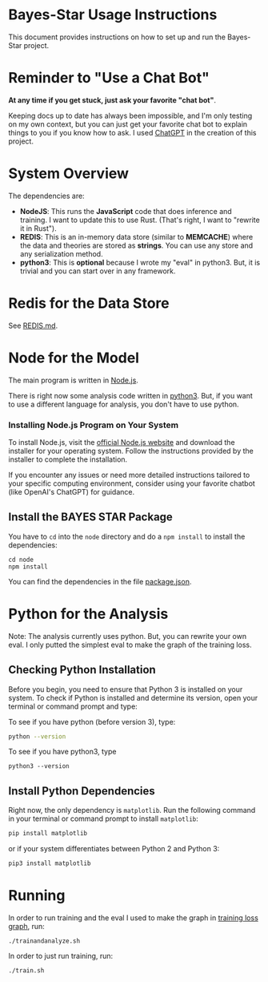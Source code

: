 # Bayes-Star Usage Instructions

This document provides instructions on how to set up and run the Bayes-Star project.

# Reminder to "Use a Chat Bot"
**At any time if you get stuck, just ask your favorite "chat bot"**. 

Keeping docs up to date has always been impossible, and I'm only testing on my own context, but you can just get your favorite chat bot to explain things to you if you know how to ask. I used [ChatGPT](https://chat.openai.com/) in the creation of this project.

# System Overview
The dependencies are:
* **NodeJS**: This runs the **JavaScript** code that does inference and training. I want to update this to use Rust. (That's right, I want to "rewrite it in Rust").
* **REDIS**: This is an in-memory data store (similar to **MEMCACHE**) where the data and theories are stored as **strings**. You can use any store and any serialization method.
* **python3**: This is **optional** because I wrote my "eval" in python3. But, it is trivial and you can start over in any framework.

# Redis for the Data Store
See [REDIS.md](REDIS.md).

# Node for the Model

The main program is written in [Node.js](https://nodejs.org).

There is right now some analysis code written in [python3](https://www.python.org/). But, if you want to use a different language for analysis, you don't have to use python.

### Installing Node.js Program on Your System

To install Node.js, visit the [official Node.js website](https://nodejs.org/) and download the installer for your operating system. Follow the instructions provided by the installer to complete the installation.

If you encounter any issues or need more detailed instructions tailored to your specific computing environment, consider using your favorite chatbot (like OpenAI's ChatGPT) for guidance.

## Install the BAYES STAR Package
You have to `cd` into the `node` directory and do a `npm install` to install the dependencies:


```
cd node
npm install
```

You can find the dependencies in the file [package.json](node/package.json).

# Python for the Analysis
Note: The analysis currently uses python. But, you can rewrite your own eval. I only putted the simplest eval to make the graph of the training loss.

## Checking Python Installation

Before you begin, you need to ensure that Python 3 is installed on your system. To check if Python is installed and determine its version, open your terminal or command prompt and type:

To see if you have python (before version 3), type:
```bash
python --version
```

To see if you have python3, type
```
python3 --version
```

## Install Python Dependencies
Right now, the only dependency is `matplotlib`. Run the following command in your terminal or command prompt to install `matplotlib`:

```bash
pip install matplotlib
```

or if your system differentiates between Python 2 and Python 3:

```bash
pip3 install matplotlib
```

# Running

In order to run training and the eval I used to make the graph in [training loss graph](docs/images/training_loss.png), run:

```
./trainandanalyze.sh
```

In order to just run training, run:

```
./train.sh
```